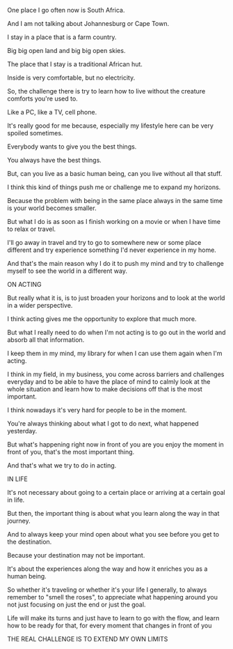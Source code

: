  
 
 One place I go often now is South Africa.
 
 And I am not talking about Johannesburg or Cape Town.
 
 I stay in a place that is a farm country.
 
 Big big open land and big big open skies.
 
 The place that I stay is a traditional African hut.
 
 Inside is very comfortable, but no electricity.
 
 So, the challenge there is try to learn how to live without the creature comforts you're used to.
 
 Like a PC, like a TV, cell phone.
 
 It's really good for me because, especially my lifestyle here can be very spoiled sometimes.
 
 Everybody wants to give you the best things.
 
 You always have the best things.
 
 But, can you live as a basic human being, can you live without all that stuff.
 
 I think this kind of things push me or challenge me to expand my horizons.
 
 Because the problem with being in the same place always in the same time is your world becomes smaller.
 
 But what I do is as soon as I finish working on a movie or when I have time to relax or travel.
 
 I'll go away in travel and try to go to somewhere new or some place different and try experience something I'd never experience in my home.
 
 And that's the main reason why I do it to push my mind and try to challenge myself to see the world in a different way.
 
 
 ON ACTING
 
 But really what it is, is to just broaden your horizons and to look at the world in a wider perspective.
 
 I think acting gives me the opportunity to explore that much more.
 
 But what I really need to do when I'm not acting is to go out in the world and absorb all that information.
 
 I keep them in my mind, my library for when I can use them again when I'm acting.
 
 I think in my field, in my business, you come across barriers and challenges everyday and to be able to have the place of mind to calmly look at the whole situation and learn how to make decisions off that is the most important.
 
 I think nowadays it's very hard for people to be in the moment.
 
 You're always thinking about what I got to do next, what happened yesterday.
 
 But what's happening right now in front of you are you enjoy the moment in front of you, that's the most important thing.
 
 And that's what we try to do in acting.
 
 
 IN LIFE
 
 It's not necessary about going to a certain place or arriving at a certain goal in life.
 
 But then, the important thing is about what you learn along the way in that journey.
 
 And to always keep your mind open about what you see before you get to the destination.
 
 Because your destination may not be important.
 
 It's about the experiences along the way and how it enriches you as a human being.
 
 So whether it's traveling or whether it's your life I generally, to always remember to "smell the roses", to appreciate what happening around you not just focusing on just the end or just the goal.
 
 Life will make its turns and just have to learn to go with the flow, and learn how to be ready for that, for every moment that changes in front of you
 
 
 THE REAL CHALLENGE IS TO EXTEND MY OWN LIMITS
 
 